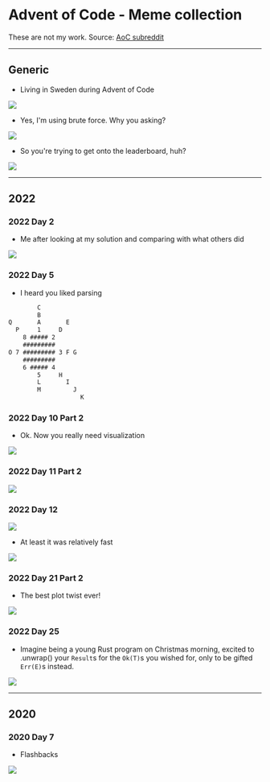 # Advent of Code - Meme collection

These are not my work. Source: [AoC subreddit](https://www.reddit.com/r/adventofcode)

---

## Generic

* Living in Sweden during Advent of Code

![](https://i.redd.it/rl7yzf0mvz7a1.jpg)

* Yes, I'm using brute force. Why you asking?

![](https://preview.redd.it/nr1d6sv9n4561.jpg?width=1080&format=pjpg&auto=webp&s=335f0d8131351913c8ceb0a977f6670cc09da535)

* So you're trying to get onto the leaderboard, huh?

![](https://i.redd.it/74a0b7gvfg5a1.png)

---

## 2022

### 2022 Day 2

* Me after looking at my solution and comparing with what others did

![](https://preview.redd.it/pe7mhj5y9h3a1.png?width=827&format=png&auto=webp&s=2dbe1dd12b97132460a8e3c80c6e3d15055c18a1)

### 2022 Day 5

* I heard you liked parsing

```txt
        C
        B
Q       A       E
  P     1     D
    8 ##### 2
    #########
O 7 ######### 3 F G
    #########
    6 ##### 4
        5     H
        L       I
        M         J
                    K
```

### 2022 Day 10 Part 2

* Ok. Now you really need visualization

![](https://i.redd.it/1g8t8ba3i05a1.png)

### 2022 Day 11 Part 2

![](https://preview.redd.it/2l37t7e8ze5a1.jpg?width=960&crop=smart&auto=webp&s=de8354f13d9ac4666aba8fc693d3c8c5b868c616)

### 2022 Day 12

![](https://i.redd.it/i7zgce5uan5a1.png)

* At least it was relatively fast

![](https://i.redd.it/bvntniu50k5a1.png)

### 2022 Day 21 Part 2

* The best plot twist ever!

![](https://i.redd.it/sqk495zpb77a1.png)

### 2022 Day 25

* Imagine being a young Rust program on Christmas morning, excited to .unwrap() your `Result`s for the `Ok(T)`s you wished for, only to be gifted `Err(E)`s instead.

![](https://preview.redd.it/fwctlq5j4z7a1.png?width=960&crop=smart&auto=webp&s=ac80a4b46a85244e0d00c6b7f3377dfb8a1ec8cc)

---

## 2020

### 2020 Day 7

* Flashbacks

![](https://external-preview.redd.it/1xxpBssTj-kHa1AAy-giWc5-F5gQSdRKOqZ-ShToMd4.jpg?width=960&crop=smart&auto=webp&s=8033b775f5fda82586c6535f6e4c578fdc1591cb)
